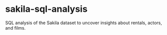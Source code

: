 # sakila-sql-analysis
SQL analysis of the Sakila dataset to uncover insights about rentals, actors, and films.
